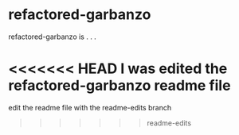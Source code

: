 # refactored-garbanzo
refactored-garbanzo is . . .

<<<<<<< HEAD
I was edited the refactored-garbanzo readme file
=======
edit the readme file with the readme-edits branch
>>>>>>> readme-edits
